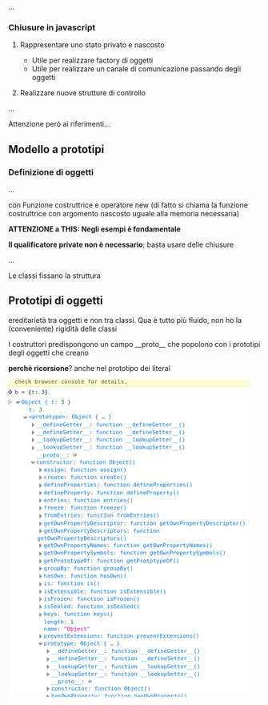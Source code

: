 ...

### Chiusure in javascript

1. Rappresentare uno stato privato e nascosto
    - Utile per realizzare factory di oggetti
    - Utile per realizzare un canale di comunicazione passando degli oggetti

2. Realizzare nuove strutture di controllo

...

Attenzione però ai riferimenti...

## Modello a prototipi

### Definizione di oggetti

...

con Funzione costruttrice e operatore new (di fatto si chiama la funzione costruttrice con argomento nascosto uguale alla memoria necessaria)

**ATTENZIONE a THIS: Negli esempi è fondamentale**

**Il qualificatore private non è necessario**; basta usare delle chiusure

...

Le classi fissano la struttura


## Prototipi di oggetti
ereditarietà tra oggetti e non tra classi. Qua è tutto più fluido, non ho la (conveniente) rigidità delle classi

I costruttori predispongono un campo \_\_proto\_\_ che popolono con i prototipi degli oggetti che creano

**perchè ricorsione**?
anche nel prototipo dei literal

![alt text](image.png)